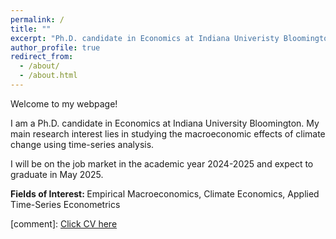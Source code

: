 ```yaml
---
permalink: /
title: ""
excerpt: "Ph.D. candidate in Economics at Indiana Univeristy Bloomington"
author_profile: true
redirect_from: 
  - /about/
  - /about.html
---
```

Welcome to my webpage! 

I am a Ph.D. candidate in Economics at Indiana University Bloomington. My main research interest lies in studying the macroeconomic effects of climate change using time-series analysis. 

I will be on the job market in the academic year 2024-2025 and expect to graduate in May 2025.

<strong>Fields of Interest: </strong>  Empirical Macroeconomics, Climate Economics, Applied Time-Series Econometrics

[comment]: [Click CV here](/files/HSKim_CV.pdf)

